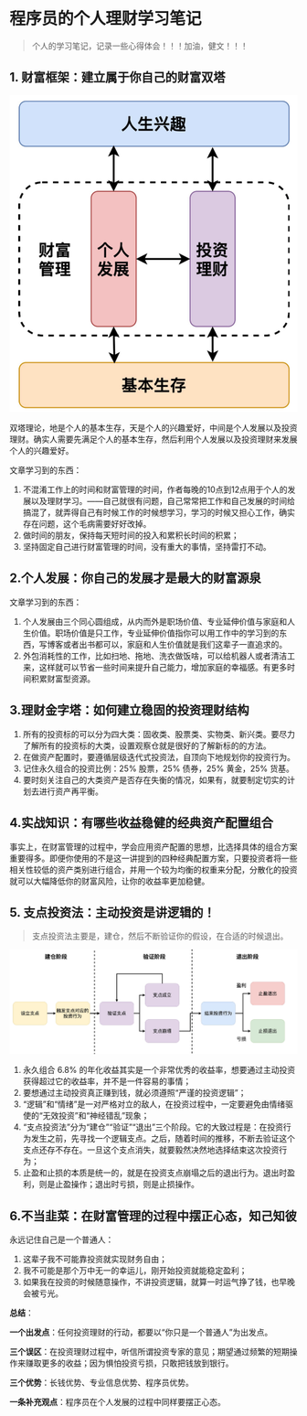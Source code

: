 # 程序员的个人理财学习笔记

> 个人的学习笔记，记录一些心得体会！！！加油，健文！！！

## 1. 财富框架：建立属于你自己的财富双塔

![](./img/1.双塔.png)

双塔理论，地是个人的基本生存，天是个人的兴趣爱好，中间是个人发展以及投资理财。确实人需要先满足个人的基本生存，然后利用个人发展以及投资理财来发展个人的兴趣爱好。

文章学习到的东西：

1. 不混淆工作上的时间和财富管理的时间，作者每晚的10点到12点用于个人的发展以及理财学习。——自己就很有问题，自己常常把工作和自己发展的时间给搞混了，就弄得自己有时候工作的时候想学习，学习的时候又担心工作，确实存在问题，这个毛病需要好好改掉。
2. 做时间的朋友，保持每天短时间的投入和累积长时间的积累；
3. 坚持固定自己进行财富管理的时间，没有重大的事情，坚持雷打不动。

## 2.个人发展：你自己的发展才是最大的财富源泉

文章学习到的东西：

1. 个人发展由三个同心圆组成，从内而外是职场价值、专业延伸价值与家庭和人生价值。职场价值是只工作，专业延伸价值指你可以用工作中的学习到的东西，写博客或者出书都可以，家庭和人生价值就是我们这辈子一直追求的。
2. 外包消耗性的工作，比如扫地、拖地、洗衣做饭啥，可以给机器人或者清洁工来，这样就可以节省一些时间来提升自己能力，增加家庭的幸福感。有更多时间积累财富型资源。

## 3.理财金字塔：如何建立稳固的投资理财结构

1. 所有的投资标的可以分为四大类：固收类、股票类、实物类、新兴类。要尽力了解所有的投资标的大类，设置观察仓就是很好的了解新标的的方法。
2. 在做资产配置时，要遵循层级迭代式投资法，自顶向下地规划你的投资行为。
3. 记住永久组合的投资比例：25% 股票，25% 债券，25% 黄金，25% 货基。
4. 要时刻关注自己的大类资产是否存在失衡的情况，如果有，就要制定切实的计划去进行资产再平衡。



## 4.实战知识：有哪些收益稳健的经典资产配置组合

事实上，在财富管理的过程中，学会应用资产配置的思想，比选择具体的组合方案重要得多。即便你使用的不是这一讲提到的四种经典配置方案，只要投资者将一些相关性较低的资产类别进行组合，并用一个较为均衡的权重来分配，分散化的投资就可以大幅降低你的财富风险，让你的收益率更加稳健。

## 5. 支点投资法：主动投资是讲逻辑的！

> 支点投资法主要是，建仓，然后不断验证你的假设，在合适的时候退出。

![](./img/支点投资法.png)

1. 永久组合 6.8% 的年化收益其实是一个非常优秀的收益率，想要通过主动投资获得超过它的收益率，并不是一件容易的事情；
2. 要想通过主动投资真正赚到钱，就必须遵照“严谨的投资逻辑”；
3. “逻辑”和“情绪”是一对严格对立的敌人，在投资过程中，一定要避免由情绪驱使的“无效投资”和“神经错乱”现象；
4. “支点投资法”分为“建仓”“验证”“退出”三个阶段。它的大致过程是：在投资行为发生之前，先寻找一个逻辑支点。之后，随着时间的推移，不断去验证这个支点还存不存在。一旦这个支点消失，就要毅然决然地选择结束这次投资行为；
5. 止盈和止损的本质是统一的，就是在投资支点崩塌之后的退出行为。退出时盈利，则是止盈操作；退出时亏损，则是止损操作。

## 6.不当韭菜：在财富管理的过程中摆正心态，知己知彼

永远记住自己是一个普通人：

1. 这辈子我不可能靠投资就实现财务自由；
2. 我不可能是那个万中无一的幸运儿，刚开始投资就能稳定盈利；
3. 如果我在投资的时候随意操作，不讲投资逻辑，就算一时运气挣了钱，也早晚会被亏光。

**总结**：

**一个出发点**：任何投资理财的行动，都要以“你只是一个普通人”为出发点。

**三个误区**：在投资理财过程中，听信所谓投资专家的意见；期望通过频繁的短期操作来赚取更多的收益；因为惧怕投资亏损，只敢把钱放到银行。

**三个优势**：长钱优势、专业信息优势、程序员优势。

**一条补充观点**：程序员在个人发展的过程中同样要摆正心态。

